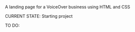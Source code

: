 A landing page for a VoiceOver business using HTML and CSS


CURRENT STATE:
Starting project

TO DO:
